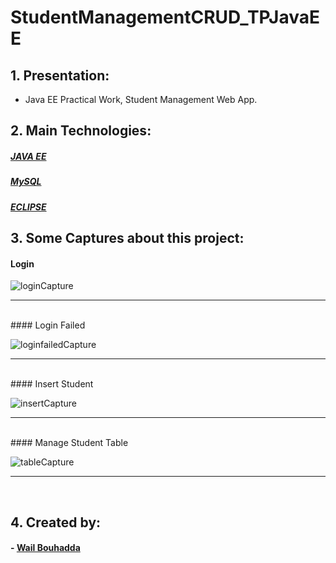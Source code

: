 # StudentManagementCRUD_TPJavaEE

## 1. Presentation:
<ul>
<li>Java EE Practical Work, Student Management Web App.</li>
</ul>

## 2. Main Technologies:

##### <a href="https://www.java.com/">JAVA EE</a>
##### <a href="https://www.mysql.com/">MySQL</a>
##### <a href="https://www.eclipse.org/">ECLIPSE</a>

## 3. Some Captures about this project:

#### Login

![loginCapture](https://user-images.githubusercontent.com/47559086/164509715-4dcd7406-1c63-46fd-bd30-685dc8c942e3.PNG)
<hr>

<br>
#### Login Failed

![loginfailedCapture](https://user-images.githubusercontent.com/47559086/164509720-e3aa13e1-93b0-4e34-b822-735f86b5a0ea.PNG)

<hr>
<br>
#### Insert Student

![insertCapture](https://user-images.githubusercontent.com/47559086/164509723-39993701-9003-412a-8e5d-3dbeabb4a155.PNG)

<hr>
<br>
#### Manage Student Table

![tableCapture](https://user-images.githubusercontent.com/47559086/164509725-71b7ae6d-0d34-4598-a1c7-bcff62b8ff31.PNG)

<hr>
<br>


## 4. Created by:

#### - <a href="https://github.com/WailBouhadda">Wail Bouhadda</a>
